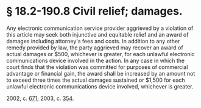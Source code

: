 # § 18.2-190.8 Civil relief; damages.

<p>Any electronic communication service provider aggrieved by a violation of this article may seek both injunctive and equitable relief and an award of damages including attorney's fees and costs. In addition to any other remedy provided by law, the party aggrieved may recover an award of actual damages or $500, whichever is greater, for each unlawful electronic communications device involved in the action. In any case in which the court finds that the violation was committed for purposes of commercial advantage or financial gain, the award shall be increased by an amount not to exceed three times the actual damages sustained or $1,500 for each unlawful electronic communications device involved, whichever is greater.</p><p>2002, c. <a href='http://lis.virginia.gov/cgi-bin/legp604.exe?021+ful+CHAP0671'>671</a>; 2003, c. <a href='http://lis.virginia.gov/cgi-bin/legp604.exe?031+ful+CHAP0354'>354</a>.</p>